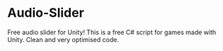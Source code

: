 # Audio-Slider
Free audio slider for Unity! This is a free C# script for games made with Unity. Clean and very optimised code.
